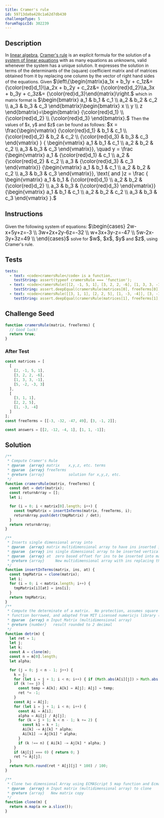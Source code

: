 ```yaml
---
title: Cramer's rule
id: 59713da0a428c1a62d7db430
challengeType: 5
forumTopicId: 302239
---
```


## Description
<section id='description'>
In <a href="https://en.wikipedia.org/wiki/linear algebra" title="wp: linear algebra" target="_blank">linear algebra</a>, <a href="https://en.wikipedia.org/wiki/Cramer's rule" title="wp: Cramer's rule" target="_blank">Cramer's rule</a> is an explicit formula for the solution of a <a href="https://en.wikipedia.org/wiki/system of linear equations" title="wp: system of linear equations" target="_blank">system of linear equations</a> with as many equations as unknowns, valid whenever the system has a unique solution. It expresses the solution in terms of the determinants of the (square) coefficient matrix and of matrices obtained from it by replacing one column by the vector of right hand sides of the equations.
Given
<big>
  $\left\{\begin{matrix}a_1x + b_1y + c_1z&= {\color{red}d_1}\\a_2x + b_2y + c_2z&= {\color{red}d_2}\\a_3x + b_3y + c_3z&= {\color{red}d_3}\end{matrix}\right.$
</big>
which in matrix format is
<big>
  $\begin{bmatrix} a_1 & b_1 & c_1 \\ a_2 & b_2 & c_2 \\ a_3 & b_3 & c_3 \end{bmatrix}\begin{bmatrix} x \\ y \\ z \end{bmatrix}=\begin{bmatrix} {\color{red}d_1} \\ {\color{red}d_2} \\ {\color{red}d_3} \end{bmatrix}.$
</big>
Then the values of $x, y$ and $z$ can be found as follows:
<big>
  $x = \frac{\begin{vmatrix} {\color{red}d_1} & b_1 & c_1 \\ {\color{red}d_2} & b_2 & c_2 \\ {\color{red}d_3} & b_3 & c_3 \end{vmatrix} } { \begin{vmatrix} a_1 & b_1 & c_1 \\ a_2 & b_2 & c_2 \\ a_3 & b_3 & c_3 \end{vmatrix}}, \quad y = \frac {\begin{vmatrix} a_1 & {\color{red}d_1} & c_1 \\ a_2 & {\color{red}d_2} & c_2 \\ a_3 & {\color{red}d_3} & c_3 \end{vmatrix}} {\begin{vmatrix} a_1 & b_1 & c_1 \\ a_2 & b_2 & c_2 \\ a_3 & b_3 & c_3 \end{vmatrix}}, \text{ and }z = \frac { \begin{vmatrix} a_1 & b_1 & {\color{red}d_1} \\ a_2 & b_2 & {\color{red}d_2} \\ a_3 & b_3 & {\color{red}d_3} \end{vmatrix}} {\begin{vmatrix} a_1 & b_1 & c_1 \\ a_2 & b_2 & c_2 \\ a_3 & b_3 & c_3 \end{vmatrix} }.$
</big>
</section>

## Instructions
<section id='instructions'>
Given the following system of equations:
<big>
  $\begin{cases}
  2w-x+5y+z=-3 \\
  3w+2x+2y-6z=-32 \\
  w+3x+3y-z=-47 \\
  5w-2x-3y+3z=49 \\
  \end{cases}$
</big>
solve for <big>$w$, $x$, $y$</big> and <big>$z$</big>, using Cramer's rule.
</section>

## Tests
<section id='tests'>

```yml
tests:
  - text: <code>cramersRule</code> is a function.
    testString: assert(typeof cramersRule === 'function');
  - text: <code>cramersRule([[2, -1, 5, 1], [3, 2, 2, -6], [1, 3, 3, -1], [5, -2, -3, 3]], [-3, -32, -47, 49])</code> should return <code>[2, -12, -4, 1]</code>.
    testString: assert.deepEqual(cramersRule(matrices[0], freeTerms[0]), answers[0]);
  - text: <code>cramersRule([[3, 1, 1], [2, 2, 5], [1, -3, -4]], [3, -1, 2])</code> should return <code>[1, 1, -1]</code>.
    testString: assert.deepEqual(cramersRule(matrices[1], freeTerms[1]), answers[1]);

```

</section>

## Challenge Seed
<section id='challengeSeed'>

<div id='js-seed'>

```js
function cramersRule(matrix, freeTerms) {
  // Good luck!
  return true;
}
```

</div>


### After Test
<div id='js-teardown'>

```js
const matrices = [
  [
    [2, -1, 5, 1],
    [3, 2, 2, -6],
    [1, 3, 3, -1],
    [5, -2, -3, 3]
  ],
  [
    [3, 1, 1],
    [2, 2, 5],
    [1, -3, -4]
  ]
];
const freeTerms = [[-3, -32, -47, 49], [3, -1, 2]];

const answers = [[2, -12, -4, 1], [1, 1, -1]];
```

</div>

</section>

## Solution
<section id='solution'>


```js
/**
 * Compute Cramer's Rule
 * @param  {array} matrix    x,y,z, etc. terms
 * @param  {array} freeTerms
 * @return {array}           solution for x,y,z, etc.
 */
function cramersRule(matrix, freeTerms) {
  const det = detr(matrix);
  const returnArray = [];
  let i;

  for (i = 0; i < matrix[0].length; i++) {
    const tmpMatrix = insertInTerms(matrix, freeTerms, i);
    returnArray.push(detr(tmpMatrix) / det);
  }
  return returnArray;
}

/**
 * Inserts single dimensional array into
 * @param  {array} matrix multidimensional array to have ins inserted into
 * @param  {array} ins single dimensional array to be inserted vertically into matrix
 * @param  {array} at  zero based offset for ins to be inserted into matrix
 * @return {array}     New multidimensional array with ins replacing the at column in matrix
 */
function insertInTerms(matrix, ins, at) {
  const tmpMatrix = clone(matrix);
  let i;
  for (i = 0; i < matrix.length; i++) {
    tmpMatrix[i][at] = ins[i];
  }
  return tmpMatrix;
}
/**
 * Compute the determinate of a matrix.  No protection, assumes square matrix
 * function borrowed, and adapted from MIT Licensed numericjs library (www.numericjs.com)
 * @param  {array} m Input Matrix (multidimensional array)
 * @return {number}   result rounded to 2 decimal
 */
function detr(m) {
  let ret = 1;
  let j;
  let k;
  const A = clone(m);
  const n = m[0].length;
  let alpha;

  for (j = 0; j < n - 1; j++) {
    k = j;
    for (let i = j + 1; i < n; i++) { if (Math.abs(A[i][j]) > Math.abs(A[k][j])) { k = i; } }
    if (k !== j) {
      const temp = A[k]; A[k] = A[j]; A[j] = temp;
      ret *= -1;
    }
    const Aj = A[j];
    for (let i = j + 1; i < n; i++) {
      const Ai = A[i];
      alpha = Ai[j] / Aj[j];
      for (k = j + 1; k < n - 1; k += 2) {
        const k1 = k + 1;
        Ai[k] -= Aj[k] * alpha;
        Ai[k1] -= Aj[k1] * alpha;
      }
      if (k !== n) { Ai[k] -= Aj[k] * alpha; }
    }
    if (Aj[j] === 0) { return 0; }
    ret *= Aj[j];
  }
  return Math.round(ret * A[j][j] * 100) / 100;
}

/**
 * Clone two dimensional Array using ECMAScript 5 map function and EcmaScript 3 slice
 * @param  {array} m Input matrix (multidimensional array) to clone
 * @return {array}   New matrix copy
 */
function clone(m) {
  return m.map(a => a.slice());
}

```

</section>
